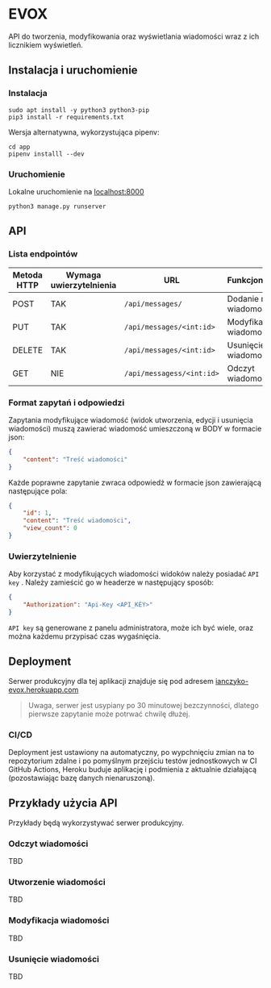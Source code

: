 # EVOX

API do tworzenia, modyfikowania oraz wyświetlania wiadomości wraz z ich licznikiem wyświetleń.

## Instalacja i uruchomienie

### Instalacja

 

``` shell
sudo apt install -y python3 python3-pip
pip3 install -r requirements.txt
```

Wersja alternatywna, wykorzystująca pipenv:

``` shell
cd app
pipenv installl --dev
```

### Uruchomienie

Lokalne uruchomienie na [localhost:8000](http://localhost:8000/)

``` shell
python3 manage.py runserver
```

## API

### Lista endpointów

| Metoda HTTP   | Wymaga uwierzytelnienia   | URL                       | Funkcjonalność            |
| ------------- | -------------             | -------------             | -------------             |
| POST          | TAK                       | `/api/messages/`          | Dodanie nowej wiadomości  |
| PUT           | TAK                       | `/api/messages/<int:id>`  | Modyfikacja wiadomości    |
| DELETE        | TAK                       | `/api/messages/<int:id>`  | Usunięcie wiadomości      |
| GET           | NIE                       | `/api/messagess/<int:id>` | Odczyt wiadomości         |

### Format zapytań i odpowiedzi

Zapytania modyfikujące wiadomość (widok utworzenia, edycji i usunięcia wiadomości) muszą zawierać wiadomość umieszczoną w BODY w formacie json: 

``` json
{
    "content": "Treść wiadomości"
}
```

Każde poprawne zapytanie zwraca odpowiedź w formacie json zawierającą następujące pola:

``` json
{
    "id": 1,
    "content": "Treść wiadomości",
    "view_count": 0
}
```

### Uwierzytelnienie

Aby korzystać z modyfikujących wiadomości widoków należy posiadać `API key` . Należy zamieścić go w headerze w następujący sposób:

``` json
{
    "Authorization": "Api-Key <API_KEY>"
}
```

`API key` są generowane z panelu administratora, może ich być wiele, oraz można każdemu przypisać czas wygaśnięcia.

## Deployment

Serwer produkcyjny dla tej aplikacji znajduje się pod adresem [ianczyko-evox.herokuapp.com](https://ianczyko-evox.herokuapp.com/ )

> Uwaga, serwer jest usypiany po 30 minutowej bezczynności, dlatego pierwsze zapytanie może potrwać chwilę dłużej.

### CI/CD

Deployment jest ustawiony na automatyczny, po wypchnięciu zmian na to repozytorium zdalne i po pomyślnym przejściu testów jednostkowych w CI GitHub Actions, Heroku buduje aplikację i podmienia z aktualnie działającą (pozostawiając bazę danych nienaruszoną).

## Przykłady użycia API

Przykłady będą wykorzystywać serwer produkcyjny.

### Odczyt wiadomości

TBD

### Utworzenie wiadomości

TBD

### Modyfikacja wiadomości

TBD

### Usunięcie wiadomości

TBD
